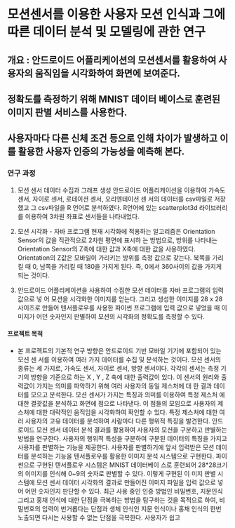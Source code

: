 # 모션센서를 이용한 사용자 모션 인식과 그에 따른 데이터 분석 및 모델링에 관한 연구


## 개요 : 안드로이드 어플리케이션의 모션센서를 활용하여 사용자의 움직임을 시각화하여 화면에 보여준다.
## 정확도를 측정하기 위해 MNIST 데이터 베이스로 훈련된 이미지 판별 서비스를 사용한다.
## 사용자마다 다른 신체 조건 등으로 인해 차이가 발생하고 이를 활용한 사용자 인증의 가능성을 예측해 본다.


### 연구 과정
1) 모션 센서 데이터 수집과 그래프 생성
안드로이드 어플리케이션을 이용하여 가속도 센서, 자이로 센서, 로테이션 센서, 오리엔테이션 센
서의 데이터를 csv파일로 저장했고 그 csv파일을 R 언어로 분석하였다.
R언어에 있는 scatterplot3d 라이브러리를 이용하여 3차원 좌표로 센서들을 나타내었다.

2) 모션 시각화 - 자바 프로그램
현재 시각화에 적용하는 알고리즘은 Orientation Sensor의 값을 직관적으로 2차원 평면에 표시하
는 방법으로, 방위를 나타내는 Orientation Sensor의 Z축에 대한 값과 X축에 대한 값을 사용하였다.
Orientation의 Z값은 모바일이 가리키는 방위를 측정 값으로 갖는다. 북쪽을 가리킬 때 0, 남쪽을
가리킬 때 180을 가지게 된다. 즉, 0에서 360사이의 값을 가지게 되는 것이다.

3) 안드로이드 어플리케이션을 사용하여 수집한 모션 데이터를 자바 프로그램의 입력 값으로 넣
어 모션을 시각화한 이미지를 얻는다. 그리고 생성한 이미지를 28 x 28 사이즈로 만들어 텐서플로우를
사용한 파이썬 프로그램에 입력 값으로 넣었을 때 이미지가 어던 숫자인지 판별하여 모션의 시각화의
정확도를 측정할 수 있다.


#### 프로젝트 목적 

- 본 프로젝트의 기본적 연구 방향은 안드로이드 기반 모바일 기기에 포함되어 있는 모션 센
서를 이용하여 여러 가지 데이터를 수집 및 분석하는 것이다. 모션 센서의 종류는 세 가지로,
가속도 센서, 자이로 센서, 방향 센서이다. 각각의 센서는 측정 기기의 방향을 기준으로 하는 X
, Y , Z 축에 대한 출력값이 있다.
이 센서의 원리와 출력값이 가지는 의미를 파악하기 위해 여러 사용자의 동일 제스처에 대
한 결과 데이터를 모으고 분석한다. 모션 센서가 가지는 특징과 의미를 이용하여 특정 제스처
에 대한 결괏값을 분석하고 화면에 점으로 나타낸다. 이 점들의 모임으로 사용자의 제스처에
대한 대략적인 움직임을 시각화하여 확인할 수 있다. 특정 제스처에 대한 여러 사용자의 고유
데이터를 분석하여 사람마다 다른 행위적 특징을 발견한다.
안드로이드 모션 센서 데이터 분석 결과를 활용하여 사용자의 모션을 구분하고 판별하는
방법을 연구한다. 사용자의 행위적 특성을 구분하여 구분된 데이터의 특징을 가지고 사용자를
판별하는 기능을 제공한다.
사용자를 판별하기에 앞서 입력받은 모션 데이터를 분석하는 기능을 텐서플로우를 활용한
이미지 분석 시스템으로 구현한다. 파이썬으로 구현된 텐서플로우 시스템은 MNIST 데이터베이
스로 훈련되어 28*28크기의 이미지를 인식해 0~9의 숫자로 판별할 수 있다. 이렇게 구현된 이
미지 판별 시스템에 모션 센서 데이터 시각화의 결과로 만들어진 이미지 파일을 입력 값으로
넣어 어떤 숫자인지 판단할 수 있다.
최근 사용 중인 인증 방법인 비밀번호, 지문인식 그리고 홍채 인식에 대한 단점을 극복하는
방법을 탐구하는 것을 목적으로 하여, 비밀번호의 입력이 번거롭다는 단점과 생체 인식인 지문
인식이나 홍채 인식의 한번 노출되면 다시는 사용할 수 없는 단점을 극복한다. 사용자가 쉽고
